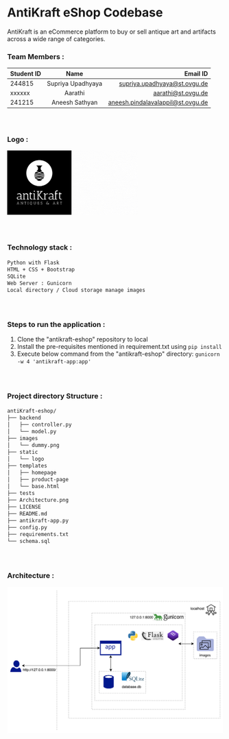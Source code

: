 # **AntiKraft eShop Codebase**
AntiKraft is an eCommerce platform to buy or sell antique art and artifacts across a wide range of categories.

### **Team Members :**

| Student ID | Name |  Email ID |
|----------|:-------------:|------:|
| 244815 | Supriya Upadhyaya | supriya.upadhyaya@st.ovgu.de |
| xxxxxx | Aarathi |   aarathi@st.ovgu.de |
| 241215 | Aneesh Sathyan | aneesh.pindalavalappil@st.ovgu.de |

### <br/><br/>**Logo :** 
<img src="static/logo/png/logo-white.png" width="150" height="150">    <img src="static/team-logo/codepanda.gif" width="150" height="150">

### <br/><br/>**Technology stack :**
    Python with Flask
    HTML + CSS + Bootstrap
    SQLite 
    Web Server : Gunicorn
    Local directory / Cloud storage manage images

### <br/><br/>**Steps to run the application :**
1. Clone the "antikraft-eshop" repository to local
2. Install the pre-requisites mentioned in requirement.txt using ```pip install```
3. Execute below command from the "antikraft-eshop" directory: ```gunicorn -w 4 'antikraft-app:app'```

### <br/><br/>**Project directory Structure :**
    antiKraft-eshop/
    ├── backend
    │   ├── controller.py
    │   └── model.py
    ├── images
    │   └── dummy.png
    ├── static
    │   └── logo
    ├── templates
    │   ├── homepage
    │   ├── product-page
    │   └── base.html
    ├── tests
    ├── Architecture.png
    ├── LICENSE
    ├── README.md
    ├── antikraft-app.py
    ├── config.py
    ├── requirements.txt
    └── schema.sql

### <br/><br/>**Architecture :**
<img src="Architecture.png">





